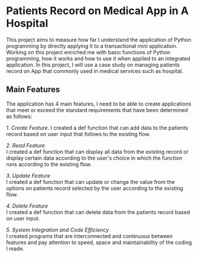 # Patients Record on Medical App in A Hospital

This project aims to measure how far I understand the application of Python programming by directly applying it to a transactional mini application. Working on this project enriched me with basic functions of Python programming, how it works and how to use it when applied to an integrated application. In this project, I will use a case study on managing patients record on App that commonly used in medical services such as hospital.  

## Main Features

The application has 4 main features, I need to be able to create applications that meet or exceed the standard requirements that have been determined as follows:

*1. Create Feature*. 
I created a def function that can add data to the patients record based on user input that follows to the existing flow.

*2. Read Feature*  
I created a def function that can display all data from the existing record or display certain data according to the user's choice in which the function runs according to the existing flow.

*3. Update Feature*  
I created a def function that can update or change the value from the options on patients record selected by the user according to the existing flow.

*4. Delete Feature*  
I created a def function that can delete data from the patients record based on user input.

*5. System Integration and Code Efficiency*  
I created programs that are interconnected and continuous between features and pay attention to speed, space and maintainability of the coding I made.
